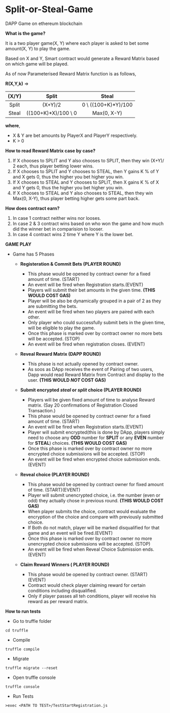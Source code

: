 # Split-or-Steal-Game
DAPP Game on ethereum blockchain

**What is the game?**

It is a two player game(X, Y) where each player is asked to bet some amount(X, Y) to play the game.

Based on X and Y, Smart contract would generate a Reward Matrix based on which game will be played.

As of now Parameterised Reward Matrix function is as follows,

**R(X,Y,k)** =>

(X/Y)|Split|Steal
:---: | :---: | :---:
Split|(X+Y)/2|0 \ ((100+K)*Y)/100
Steal|((100+K)*X)/100 \ 0|Max(0, X-Y)

**where**, 
 - X & Y are bet amounts by PlayerX and PlayerY respectively.
 - K > 0



**How to read Reward Matrix case by case?**

1. If X chooses to SPLIT and Y also chooses to SPLIT, then they win (X+Y)/ 2 each, thus player betting lower wins.
2. If X chooses to SPLIT and Y chooses to STEAL, then Y gains K % of Y and X gets 0, thus the higher you bet higher you win.
3. If X chooses to STEAL and Y chooses to SPLIT, then X gains K % of X and Y gets 0, thus the higher you bet higher you win.
4. If X chooses to STEAL and Y also chooses to STEAL, then they win Max(0, X-Y), thus player betting higher gets some part back.


**How does contract earn?**

1. In case 1 contract neither wins nor looses.
2. In case 2 & 3 contract wins based on who won the game and how much did the winner bet in comparision to looser.
4. In case 4 contract wins 2 time Y where Y is the lower bet.

**GAME PLAY**

- Game has 5 Phases

  - **Registeration & Commit Bets (PLAYER ROUND)**

    - This phase would be opened by contract owner for a fixed amount of time. (START)
    - An event will be fired when Registration starts.(EVENT)
    - Players will submit their bet amounts in the given time. **(THIS WOULD COST GAS)**
    - Player will be also be dynamically grouped in a pair of 2 as they are submitting the bets.
    - An event will be fired when two players are paired with each other.
    - Only player who could successfully submit bets in the given time, will be eligible to play the game.
    - Once this phase is marked over by contract owner no more bets will be accepted. (STOP)
    - An event will be fired when registration closes. (EVENT)

  - **Reveal Reward Matrix (DAPP ROUND)**

    - This phase is not actually opened by contract owner.
    - As soos as DApp receives the event of Pairing of two users, Dapp would read Reward Matrix from Contract and display to the user.  **(THIS WOULD *NOT* COST GAS)**

  - **Submit encrypted *steal* or *split* choice (PLAYER ROUND)**

    - Players will be given fixed amount of time to analyse Reward matrix. (Say 20 confirmations of Registration Closed Transaction.)
    - This phase would be opened by contract owner for a fixed amount of time. (START)
    - An event will be fired when Registration starts.(EVENT)
    - Player will submit encrypted(this is done by DApp, players simply need to choose any **ODD** number for **SPLIT** or any **EVEN** number for **STEAL**) choices. **(THIS WOULD COST GAS)**
    - Once this phase is marked over by contract owner no more encrypted choice submissions will be accepted. (STOP)
    - An event will be fired when encrypted choice submission ends. (EVENT)

  - **Reveal choice  (PLAYER ROUND)**

    - This phase would be opened by contract owner for fixed amount of time. (START)(EVENT) 
    - Player will submit unencrypted choice, i.e. the number (even or odd) they actually chose in previous round. **(THIS WOULD COST GAS)**
    - When player submits the choice, contract would evaluate the encryption of the choice and compare with previously submitted choice.
    - If Both do not match, player will be marked disqualified for that game and an event will be fired.(EVENT)
    - Once this phase is marked over by contract owner no more unencrypted choice submissions will be accepted. (STOP)
    - An event will be fired when Reveal Choice Submission ends. (EVENT)

  - **Claim Reward Winners ( PLAYER ROUND)**

    - This phase would be opened by contract owner. (START)(EVENT)   
    - Contract would check player claiming reward for certain conditions including disqualified.
    - Only if player passes all teh conditions, player will receive his reward as per reward matrix.
    

**How to run tests**

 - Go to truffle folder
 ```shell
 cd truffle
 ```
 - Compile
```shell
truffle compile
```
 - Migrate
```shell
truffle migrate --reset
```
 - Open truffle console
```shell
truffle console
```
 - Run Tests
```shell
>exec <PATH TO TEST>/TestStartRegistration.js
```
